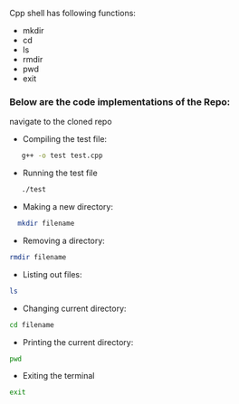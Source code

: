 Cpp shell has following functions:

 * mkdir
 * cd
 * ls
 * rmdir
 * pwd 
 * exit

### Below are the code implementations of the Repo:
navigate to the cloned repo
* Compiling the test file:
```bash
   g++ -o test test.cpp
```

* Running the test file
```bash
   ./test
```

* Making a new directory:
```bash
  mkdir filename
```
* Removing a directory: 
```bash
rmdir filename 
```
* Listing out files:
```bash
ls
```
* Changing current directory:
```bash
cd filename
```
* Printing the current directory:
```bash 
pwd
```
* Exiting the terminal
```bash
exit
```




















